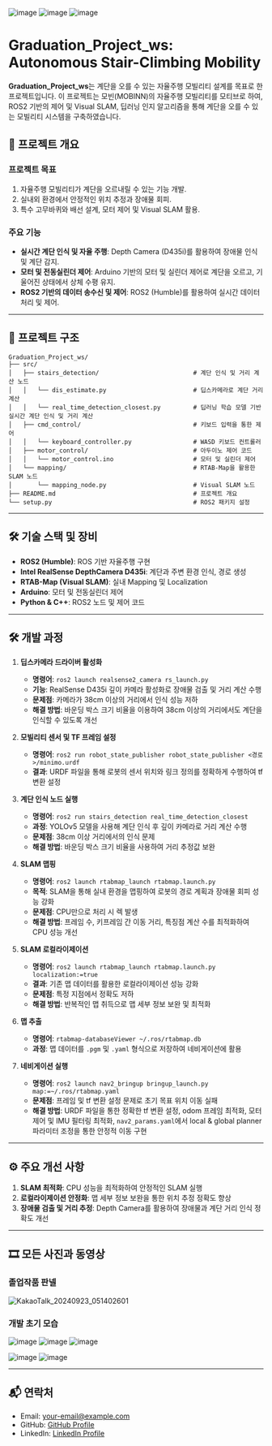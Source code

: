 
![image](https://github.com/user-attachments/assets/44f0aaa4-71b7-43af-9867-658f68c2598e)
![image](https://github.com/user-attachments/assets/1d08bd59-c086-4568-8329-6a8a0b2f5a57)
![image](https://github.com/user-attachments/assets/f54d1c03-2a0c-4a6b-9c1c-34896037ee1f)

# Graduation_Project_ws: Autonomous Stair-Climbing Mobility

**Graduation_Project_ws**는 계단을 오를 수 있는 자율주행 모빌리티 설계를 목표로 한 프로젝트입니다. 이 프로젝트는 모빈(MOBINN)의 자율주행 모빌리티를 모티브로 하여, ROS2 기반의 제어 및 Visual SLAM, 딥러닝 인지 알고리즘을 통해 계단을 오를 수 있는 모빌리티 시스템을 구축하였습니다. 






## 📌 프로젝트 개요

### 프로젝트 목표
1. 자율주행 모빌리티가 계단을 오르내릴 수 있는 기능 개발.
2. 실내외 환경에서 안정적인 위치 추정과 장애물 회피.
3. 특수 고무바퀴와 배선 설계, 모터 제어 및 Visual SLAM 활용.

### 주요 기능
- **실시간 계단 인식 및 자율 주행**: Depth Camera (D435i)를 활용하여 장애물 인식 및 계단 감지.
- **모터 및 전동실린더 제어**: Arduino 기반의 모터 및 실린더 제어로 계단을 오르고, 기울어진 상태에서 상체 수평 유지.
- **ROS2 기반의 데이터 송수신 및 제어**: ROS2 (Humble)를 활용하여 실시간 데이터 처리 및 제어.





  
---

## 📁 프로젝트 구조

```plaintext
Graduation_Project_ws/
├── src/
│   ├── stairs_detection/                          # 계단 인식 및 거리 계산 노드
│   │   └── dis_estimate.py                        # 딥스카메라로 계단 거리 계산
│   │   └── real_time_detection_closest.py         # 딥러닝 학습 모델 기반 실시간 계단 인식 및 거리 계산
│   ├── cmd_control/                               # 키보드 입력을 통한 제어
│   │   └── keyboard_controller.py                 # WASD 키보드 컨트롤러
│   ├── motor_control/                             # 아두이노 제어 코드
│   │   └── motor_control.ino                      # 모터 및 실린더 제어
│   └── mapping/                                   # RTAB-Map을 활용한 SLAM 노드
│       └── mapping_node.py                        # Visual SLAM 노드
├── README.md                                      # 프로젝트 개요
└── setup.py                                       # ROS2 패키지 설정
```






---

## 🛠️ 기술 스택 및 장비

- **ROS2 (Humble)**: ROS 기반 자율주행 구현
- **Intel RealSense DepthCamera D435i**: 계단과 주변 환경 인식, 경로 생성
- **RTAB-Map (Visual SLAM)**: 실내 Mapping 및 Localization
- **Arduino**: 모터 및 전동실린더 제어
- **Python & C++**: ROS2 노드 및 제어 코드

---





## 🛠️ 개발 과정




1. **딥스카메라 드라이버 활성화**
   - **명령어**: `ros2 launch realsense2_camera rs_launch.py`
   - **기능**: RealSense D435i 깊이 카메라 활성화로 장애물 검출 및 거리 계산 수행
   - **문제점**: 카메라가 38cm 이상의 거리에서 인식 성능 저하
   - **해결 방법**: 바운딩 박스 크기 비율을 이용하여 38cm 이상의 거리에서도 계단을 인식할 수 있도록 개선




2. **모빌리티 센서 및 TF 프레임 설정**
   - **명령어**: `ros2 run robot_state_publisher robot_state_publisher <경로>/minimo.urdf`
   - **결과**: URDF 파일을 통해 로봇의 센서 위치와 링크 정의를 정확하게 수행하여 tf 변환 설정




3. **계단 인식 노드 실행**
   - **명령어**: `ros2 run stairs_detection real_time_detection_closest`
   - **과정**: YOLOv5 모델을 사용해 계단 인식 후 깊이 카메라로 거리 계산 수행
   - **문제점**: 38cm 이상 거리에서의 인식 문제
   - **해결 방법**: 바운딩 박스 크기 비율을 사용하여 거리 추정값 보완




4. **SLAM 맵핑**
   - **명령어**: `ros2 launch rtabmap_launch rtabmap.launch.py`
   - **목적**: SLAM을 통해 실내 환경을 맵핑하여 로봇의 경로 계획과 장애물 회피 성능 강화
   - **문제점**: CPU만으로 처리 시 렉 발생
   - **해결 방법**: 프레임 수, 키프레임 간 이동 거리, 특징점 계산 수를 최적화하여 CPU 성능 개선




5. **SLAM 로컬라이제이션**
   - **명령어**: `ros2 launch rtabmap_launch rtabmap.launch.py localization:=true`
   - **결과**: 기존 맵 데이터를 활용한 로컬라이제이션 성능 강화
   - **문제점**: 특정 지점에서 정확도 저하
   - **해결 방법**: 반복적인 맵 취득으로 맵 세부 정보 보완 및 최적화




6. **맵 추출**
   - **명령어**: `rtabmap-databaseViewer ~/.ros/rtabmap.db`
   - **과정**: 맵 데이터를 `.pgm` 및 `.yaml` 형식으로 저장하여 네비게이션에 활용




7. **네비게이션 실행**
   - **명령어**: `ros2 launch nav2_bringup bringup_launch.py map:=~/.ros/rtabmap.yaml`
   - **문제점**: 프레임 및 tf 변환 설정 문제로 초기 목표 위치 이동 실패
   - **해결 방법**: URDF 파일을 통한 정확한 tf 변환 설정, odom 프레임 최적화, 모터 제어 및 IMU 필터링 최적화, `nav2_params.yaml`에서 local & global planner 파라미터 조정을 통한 안정적 이동 구현






---

## ⚙️ 주요 개선 사항
1. **SLAM 최적화**: CPU 성능을 최적화하여 안정적인 SLAM 실행
2. **로컬라이제이션 안정화**: 맵 세부 정보 보완을 통한 위치 추정 정확도 향상
3. **장애물 검출 및 거리 추정**: Depth Camera를 활용하여 장애물과 계단 거리 인식 정확도 개선

---






## 🎞️ 모든 사진과 동영상

### 졸업작품 판넬
![KakaoTalk_20240923_051402601](https://github.com/user-attachments/assets/7107e888-6b60-4894-a8d8-d402c45cea91)

### 개발 초기 모습
![image](https://github.com/user-attachments/assets/01b3ccf4-0242-4eee-8216-6791a8c6ade6)
![image](https://github.com/user-attachments/assets/6171fb87-458b-4974-936e-c0a68f83e1da)
![image](https://github.com/user-attachments/assets/2b3042e2-b87a-4200-a635-66ed4e460557)

![image](https://github.com/user-attachments/assets/c7f928da-629e-4b5e-a22c-dad3343324ee)
![image](https://github.com/user-attachments/assets/32ad4fce-f387-4667-8f54-efa4e67cc4e8)


---

## 📬 연락처

- Email: [your-email@example.com](mailto:your-email@example.com)
- GitHub: [GitHub Profile](https://github.com/yourusername)
- LinkedIn: [LinkedIn Profile](https://linkedin.com/in/yourusername)

```
